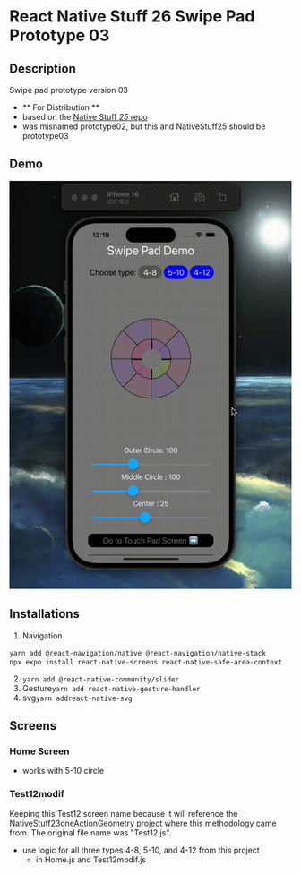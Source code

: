# React Native Stuff 26 Swipe Pad Prototype 03

## Description

Swipe pad prototype version 03

- ** For Distribution **
- based on the [Native Stuff _25_ repo](https://github.com/costa-rica/NativeStuff25swipePadPrototype02.git)
- was misnamed prototype02, but this and NativeStuff25 should be prototype03

## Demo

![prototype03demo.gif](/docs/prototype03demo.gif)

## Installations

1. Navigation

```
yarn add @react-navigation/native @react-navigation/native-stack
npx expo install react-native-screens react-native-safe-area-context
```

2. `yarn add @react-native-community/slider`
3. Gesture`yarn add react-native-gesture-handler`
4. svg`yarn addreact-native-svg`

## Screens

### Home Screen

- works with 5-10 circle

### Test12modif

Keeping this Test12 screen name because it will reference the NativeStuff23oneActionGeometry project where this methodology came from. The original file name was "Test12.js".

- use logic for all three types 4-8, 5-10, and 4-12 from this project
  - in Home.js and Test12modif.js
